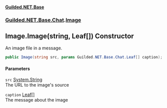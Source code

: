 
#### [Guilded.NET.Base](Guilded_NET_Base 'Guilded_NET_Base')
### [Guilded.NET.Base.Chat](Guilded_NET_Base#Guilded_NET_Base_Chat 'Guilded.NET.Base.Chat').[Image](Image 'Guilded.NET.Base.Chat.Image')
## Image.Image(string, Leaf[]) Constructor
An image file in a message.  
```csharp
public Image(string src, params Guilded.NET.Base.Chat.Leaf[] caption);
```

#### Parameters
<a name='Guilded_NET_Base_Chat_Image_Image(string_Guilded_NET_Base_Chat_Leaf__)_src'></a>
`src` [System.String](https://docs.microsoft.com/en-us/dotnet/api/System.String 'System.String')  
The URL to the image's source
  
<a name='Guilded_NET_Base_Chat_Image_Image(string_Guilded_NET_Base_Chat_Leaf__)_caption'></a>
`caption` [Leaf](Leaf 'Guilded.NET.Base.Chat.Leaf')[[]](https://docs.microsoft.com/en-us/dotnet/api/System.Array 'System.Array')  
The message about the image
  
